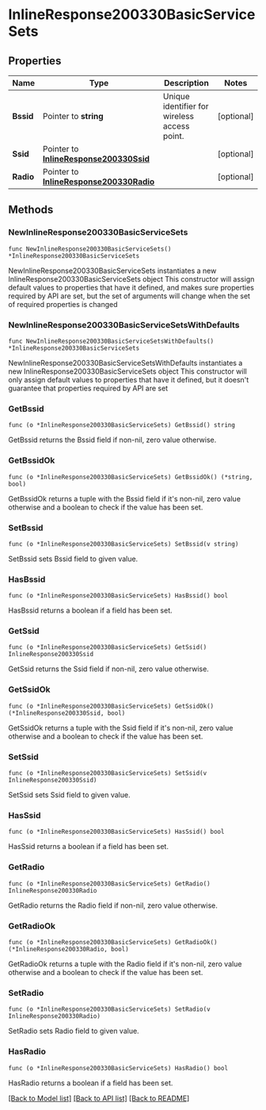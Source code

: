 # InlineResponse200330BasicServiceSets

## Properties

Name | Type | Description | Notes
------------ | ------------- | ------------- | -------------
**Bssid** | Pointer to **string** | Unique identifier for wireless access point. | [optional] 
**Ssid** | Pointer to [**InlineResponse200330Ssid**](InlineResponse200330Ssid.md) |  | [optional] 
**Radio** | Pointer to [**InlineResponse200330Radio**](InlineResponse200330Radio.md) |  | [optional] 

## Methods

### NewInlineResponse200330BasicServiceSets

`func NewInlineResponse200330BasicServiceSets() *InlineResponse200330BasicServiceSets`

NewInlineResponse200330BasicServiceSets instantiates a new InlineResponse200330BasicServiceSets object
This constructor will assign default values to properties that have it defined,
and makes sure properties required by API are set, but the set of arguments
will change when the set of required properties is changed

### NewInlineResponse200330BasicServiceSetsWithDefaults

`func NewInlineResponse200330BasicServiceSetsWithDefaults() *InlineResponse200330BasicServiceSets`

NewInlineResponse200330BasicServiceSetsWithDefaults instantiates a new InlineResponse200330BasicServiceSets object
This constructor will only assign default values to properties that have it defined,
but it doesn't guarantee that properties required by API are set

### GetBssid

`func (o *InlineResponse200330BasicServiceSets) GetBssid() string`

GetBssid returns the Bssid field if non-nil, zero value otherwise.

### GetBssidOk

`func (o *InlineResponse200330BasicServiceSets) GetBssidOk() (*string, bool)`

GetBssidOk returns a tuple with the Bssid field if it's non-nil, zero value otherwise
and a boolean to check if the value has been set.

### SetBssid

`func (o *InlineResponse200330BasicServiceSets) SetBssid(v string)`

SetBssid sets Bssid field to given value.

### HasBssid

`func (o *InlineResponse200330BasicServiceSets) HasBssid() bool`

HasBssid returns a boolean if a field has been set.

### GetSsid

`func (o *InlineResponse200330BasicServiceSets) GetSsid() InlineResponse200330Ssid`

GetSsid returns the Ssid field if non-nil, zero value otherwise.

### GetSsidOk

`func (o *InlineResponse200330BasicServiceSets) GetSsidOk() (*InlineResponse200330Ssid, bool)`

GetSsidOk returns a tuple with the Ssid field if it's non-nil, zero value otherwise
and a boolean to check if the value has been set.

### SetSsid

`func (o *InlineResponse200330BasicServiceSets) SetSsid(v InlineResponse200330Ssid)`

SetSsid sets Ssid field to given value.

### HasSsid

`func (o *InlineResponse200330BasicServiceSets) HasSsid() bool`

HasSsid returns a boolean if a field has been set.

### GetRadio

`func (o *InlineResponse200330BasicServiceSets) GetRadio() InlineResponse200330Radio`

GetRadio returns the Radio field if non-nil, zero value otherwise.

### GetRadioOk

`func (o *InlineResponse200330BasicServiceSets) GetRadioOk() (*InlineResponse200330Radio, bool)`

GetRadioOk returns a tuple with the Radio field if it's non-nil, zero value otherwise
and a boolean to check if the value has been set.

### SetRadio

`func (o *InlineResponse200330BasicServiceSets) SetRadio(v InlineResponse200330Radio)`

SetRadio sets Radio field to given value.

### HasRadio

`func (o *InlineResponse200330BasicServiceSets) HasRadio() bool`

HasRadio returns a boolean if a field has been set.


[[Back to Model list]](../README.md#documentation-for-models) [[Back to API list]](../README.md#documentation-for-api-endpoints) [[Back to README]](../README.md)


